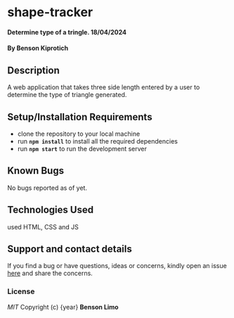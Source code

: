 # shape-tracker

#### Determine type of a tringle. 18/04/2024

#### By **Benson Kiprotich**

## Description

A web application that takes three side length entered by a user to determine the type of triangle generated.

## Setup/Installation Requirements

- clone the repository to your local machine
- run **`npm install`** to install all the required dependencies
- run **`npm start`** to run the development server

## Known Bugs

No bugs reported as of yet.

## Technologies Used

used HTML, CSS and JS

## Support and contact details

If you find a bug or have questions, ideas or concerns, kindly open an issue [here](https://github.com/benson-kiprotich/shape-tracker/issues/new) and share the concerns.

### License

_MIT_
Copyright (c) {year} **Benson Limo**

